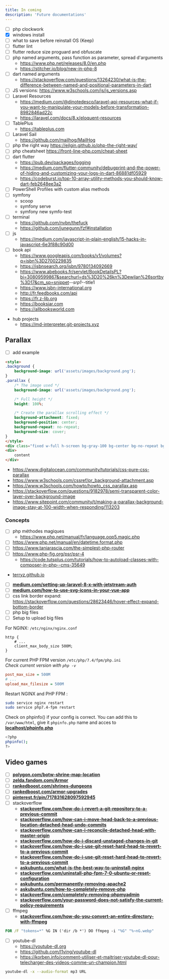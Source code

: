 ```yaml
---
title: In coming
description: 'Future documentations'
---
```


- [ ] php clockwork
- [x] windows install
- [ ] what to save before reinstall OS (Keep)
- [ ] flutter lint
- [ ] flutter reduce size proguard and obfuscate
- [ ] php named arguments, pass function as parameter, spread d'arguments
  - <https://www.php.net/releases/8.0/en.php>
  - <https://stitcher.io/blog/new-in-php-8>
- [ ] dart named arguments
  - <https://stackoverflow.com/questions/13264230/what-is-the-difference-between-named-and-positional-parameters-in-dart>
- [ ] JS versions: <https://www.w3schools.com/js/js_versions.asp>
- [ ] Laravel Resources
  - <https://medium.com/@dinotedesco/laravel-api-resources-what-if-you-want-to-manipulate-your-models-before-transformation-8982846ad22c>
  - <https://laravel.com/docs/8.x/eloquent-resources>
- [ ] TablePlus
  - <https://tableplus.com>
- [ ] Laravel Sail
  - <https://github.com/mailhog/MailHog>
- [ ] php the right way <https://eilgin.github.io/php-the-right-way/>
- [ ] php cheatsheet <https://front-line-php.com/cheat-sheet>
- [ ] dart flutter
  - <https://pub.dev/packages/logging>
  - <https://medium.com/flutter-community/debugprint-and-the-power-of-hiding-and-customizing-your-logs-in-dart-86881df05929>
  - <https://codeburst.io/top-10-array-utility-methods-you-should-know-dart-feb2648ee3a2>
- [ ] PowerShell Profiles with custom alias methods
- [ ] symfony
  - scoop
  - symfony serve
  - symfony new symfo-test
- [ ] terminal
  - <https://github.com/nvbn/thefuck>
  - <https://github.com/junegunn/fzf#installation>
- [ ] js
  - <https://medium.com/javascript-in-plain-english/15-hacks-in-javascript-6e3f88c90d00>
- [ ] book api
  - <https://www.googleapis.com/books/v1/volumes?q=isbn%3D2700229835>
  - <https://isbnsearch.org/isbn/9780134092669>
  - <https://www.abebooks.fr/servlet/BookDetailsPL?bi=30809599867&searchurl=ds%3D20%26kn%3Dewilan%26sortby%3D17&cm_sp=snippet>-_-srp1-_-title1
  - <https://www.isbn-international.org>
  - <http://fr.feedbooks.com/api>
  - <https://fr.z-lib.org>
  - <https://booksjar.com>
  - <https://allbooksworld.com>
- hub projects
  - <https://md-interpreter.git-projects.xyz>

## Parallax

- [ ] add example

```html
<style>
.background {
    background-image: url('assets/images/background.png');
}
.parallax {
    /* The image used */
    background-image: url('assets/images/background.png');

    /* Full height */
    height: 100%; 

    /* Create the parallax scrolling effect */
    background-attachment: fixed;
    background-position: center;
    background-repeat: no-repeat;
    background-size: cover;
}
</style>
<div class="fixed w-full h-screen bg-gray-100 bg-center bg-no-repeat bg-cover opacity-10 background"></div>
<div>
    content
</div>
```

- <https://www.digitalocean.com/community/tutorials/css-pure-css-parallax>
- <https://www.w3schools.com/cssref/pr_background-attachment.asp>
- <https://www.w3schools.com/howto/howto_css_parallax.asp>
- <https://stackoverflow.com/questions/9182978/semi-transparent-color-layer-over-background-image>
- <https://www.sitepoint.com/community/t/making-a-parallax-background-image-stay-at-100-width-when-responding/113203>

### Concepts

- [ ] php méthodes magiques
  - <https://www.php.net/manual/fr/language.oop5.magic.php>
- [ ] <https://www.php.net/manual/en/datetime.format.php>
- [ ] <https://www.taniarascia.com/the-simplest-php-router>
- [ ] <https://www.php-fig.org/psr/psr-4>
  - <https://code.tutsplus.com/tutorials/how-to-autoload-classes-with-composer-in-php--cms-35649>
- [terryz.github.io](https://terryz.github.io/vue/#/dialog)
- [ ] [**medium.com/setting-up-laravel-8-x-with-jetstream-auth**](https://medium.com/dev-genius/setting-up-laravel-8-x-with-jetstream-auth-84bbeafc0cd3)
- [ ] [**medium.com/how-to-use-svg-icons-in-your-vue-app**](https://medium.com/javascript-in-plain-english/how-to-use-svg-icons-in-your-vue-app-6e2c30865d7c)
- [ ] css link border expand: <https://stackoverflow.com/questions/28623446/hover-effect-expand-bottom-border>
- [ ] php big files
- [ ] Setup to upload big files

For NGINX: `/etc/nginx/nginx.conf`

```nginxconfig
http {
    # ...
    client_max_body_size 500M;
}
```

For current PHP FPM version `/etc/php/7.4/fpm/php.ini`  
*Check current version with `php -v`*

```ini
post_max_size = 500M
# ...
upload_max_filesize = 500M
```

Restart NGINX and PHP FPM :

```bash
sudo service nginx restart
sudo service php7.4-fpm restart
```

Check on phpinfo() if your config is correct. You can add this to `/var/www/html`, give it `phpinfo.php` name and acces to [**localhost/phpinfo.php**](localhost/phpinfo.php)

```bash
<?php
phpinfo();
?>
```

## Video games

- [ ] [**polygon.com/botw-shrine-map-location**](https://www.polygon.com/zelda-breath-of-the-wild-guide-walkthrough/2017/6/1/15723316/botw-shrine-map-location)
- [ ] [**zelda.fandom.com/Armor**](https://zelda.fandom.com/wiki/Armor)
- [ ] [**rankedboost.com/shrines-dungeons**](https://rankedboost.com/zelda-breath-of-the-wild/shrines-dungeons/#hateno)
- [ ] [**rankedboost.com/armor-upgrades**](https://rankedboost.com/zelda-breath-of-the-wild/armor-upgrades/#armor)
- [ ] [**pinterest.fr/pin/717831628097592945**](https://www.pinterest.fr/pin/717831628097592945/)
- [ ] stackoverflow
  - [**stackoverflow.com/how-do-i-revert-a-git-repository-to-a-previous-commit**](https://stackoverflow.com/questions/4114095/how-do-i-revert-a-git-repository-to-a-previous-commit)
  - [**stackoverflow.com/how-can-i-move-head-back-to-a-previous-location-detached-head-undo-commits**](https://stackoverflow.com/questions/34519665/how-can-i-move-head-back-to-a-previous-location-detached-head-undo-commits/34519716#34519716)
  - [**stackoverflow.com/how-can-i-reconcile-detached-head-with-master-origin**](https://stackoverflow.com/questions/5772192/how-can-i-reconcile-detached-head-with-master-origin)
  - [**stackoverflow.com/how-do-i-discard-unstaged-changes-in-git**](https://stackoverflow.com/questions/52704/how-do-i-discard-unstaged-changes-in-git)
  - [**stackoverflow.com/how-do-i-use-git-reset-hard-head-to-revert-to-a-previous-commit**](https://stackoverflow.com/questions/9529078/how-do-i-use-git-reset-hard-head-to-revert-to-a-previous-commit)
  - [**stackoverflow.com/how-do-i-use-git-reset-hard-head-to-revert-to-a-previous-commit**](https://stackoverflow.com/questions/9529078/how-do-i-use-git-reset-hard-head-to-revert-to-a-previous-commit)
  - [**askubuntu.com/what-is-the-best-way-to-uninstall-nginx**](https://askubuntu.com/questions/235347/what-is-the-best-way-to-uninstall-nginx)
  - [**stackoverflow.com/uninstall-php-fpm-7-0-ubuntu-or-reset-configuration**](https://stackoverflow.com/questions/40794047/uninstall-php-fpm-7-0-ubuntu-or-reset-configuration)
  - [**askubuntu.com/permanently-removing-apache2**](https://askubuntu.com/questions/176964/permanently-removing-apache2)
  - [**askubuntu.com/how-to-completely-remove-php**](https://askubuntu.com/questions/59886/how-to-completely-remove-php)
  - [**stackoverflow.com/completely-removing-phpmyadmin**](https://stackoverflow.com/questions/5050296/completely-removing-phpmyadmin)
  - [**stackoverflow.com/your-password-does-not-satisfy-the-current-policy-requirements**](https://stackoverflow.com/questions/43094726/your-password-does-not-satisfy-the-current-policy-requirements)
- [ ] ffmpeg
  - [**stackoverflow.com/how-do-you-convert-an-entire-directory-with-ffmpeg**](https://stackoverflow.com/questions/5784661/how-do-you-convert-an-entire-directory-with-ffmpeg)

```cmd
FOR /F "tokens=*" %G IN ('dir /b *') DO ffmpeg -i "%G" "%~nG.webp"
```

- [ ] youtube-dl
  - <https://youtube-dl.org>
  - <https://github.com/l1ving/youtube-dl>
  - <https://korben.info/comment-utiliser-et-maitriser-youtube-dl-pour-telecharger-des-videos-comme-un-champion.html>

```bash
youtube-dl -x --audio-format mp3 URL
```

